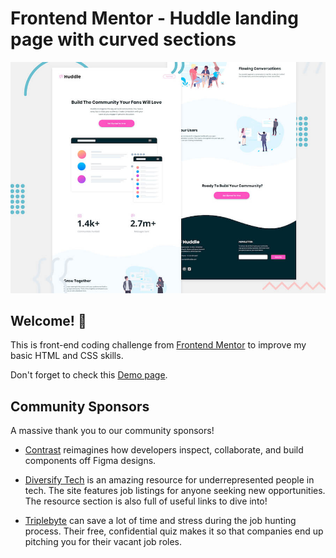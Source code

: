 


# Frontend Mentor - Huddle landing page with curved sections

  

![Header/intro section for the Huddle landing page with curved sections](./design/desktop-preview.jpg)

  

## Welcome! 👋

  

This is front-end coding challenge from [Frontend Mentor](https://www.frontendmentor.io) to improve my basic HTML and CSS skills.

Don't forget to check this [Demo page](https://huddle-landing-page-with-curved-sections-seven.vercel.app/).

  


## Community Sponsors

  

A massive thank you to our community sponsors!

  

-  [Contrast](https://bit.ly/fem-contrast) reimagines how developers inspect, collaborate, and build components off Figma designs.

-  [Diversify Tech](https://bit.ly/fem-diversify-tech) is an amazing resource for underrepresented people in tech. The site features job listings for anyone seeking new opportunities. The resource section is also full of useful links to dive into!

-  [Triplebyte](http://bit.ly/fem-triplebyte) can save a lot of time and stress during the job hunting process. Their free, confidential quiz makes it so that companies end up pitching you for their vacant job roles.
